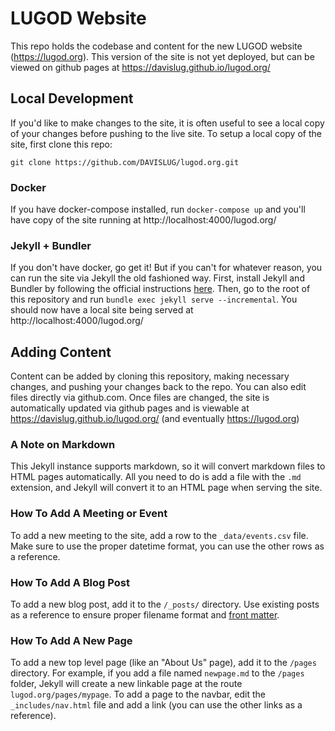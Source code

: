 # LUGOD Website

This repo holds the codebase and content for the new LUGOD website (https://lugod.org).
This version of the site is not yet deployed, but can be viewed on github pages at https://davislug.github.io/lugod.org/

## Local Development

If you'd like to make changes to the site, it is often useful to see a local copy of your changes before pushing to the live site.
To setup a local copy of the site, first clone this repo:
```
git clone https://github.com/DAVISLUG/lugod.org.git
```

### Docker

If you have docker-compose  installed, run `docker-compose up` and you'll have copy of the site running at http://localhost:4000/lugod.org/

### Jekyll + Bundler

If you don't have docker, go get it! But if you can't for whatever reason, you can run the site via Jekyll the old fashioned way.
First, install Jekyll and Bundler by following the official instructions [here](https://jekyllrb.com/docs/).
Then, go to the root of this repository and run `bundle exec jekyll serve --incremental`. You should now have a local site being served at http://localhost:4000/lugod.org/

## Adding Content

Content can be added by cloning this repository, making necessary changes, and pushing your changes back to the repo.
You can also edit files directly via github.com.
Once files are changed, the site is automatically updated via github pages and is viewable at https://davislug.github.io/lugod.org/ (and eventually https://lugod.org)

### A Note on Markdown

This Jekyll instance supports markdown, so it will convert markdown files to HTML pages automatically.
All you need to do is add a file with the `.md` extension, and Jekyll will convert it to an HTML page when serving the site.

### How To Add A Meeting or Event

To add a new meeting to the site, add a row to the `_data/events.csv` file. Make sure to use the proper datetime format, you can use the other rows as a reference.

### How To Add A Blog Post

To add a new blog post, add it to the `/_posts/` directory. Use existing posts as a reference to ensure proper filename format and [front matter](https://jekyllrb.com/docs/front-matter/).

### How To Add A New Page

To add a new top level page (like an "About Us" page), add it to the `/pages` directory.
For example, if you add a file named `newpage.md` to the `/pages` folder, Jekyll will create a new linkable page at the route `lugod.org/pages/mypage`.
To add a page to the navbar, edit the `_includes/nav.html` file and add a link (you can use the other links as a reference).


